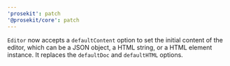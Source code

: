 ```yaml
---
'prosekit': patch
'@prosekit/core': patch
---
```


`Editor` now accepts a `defaultContent` option to set the initial content of the editor, which can be a JSON object, a HTML string, or a HTML element instance. It replaces the `defaultDoc` and `defaultHTML` options.
